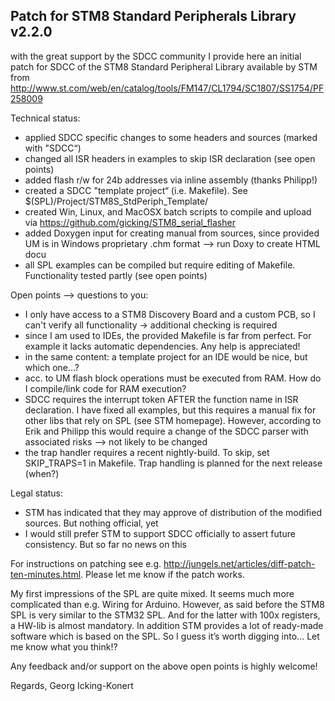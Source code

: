 Patch for STM8 Standard Peripherals Library v2.2.0
--------------------------------------------------

with the great support by the SDCC community I provide here an initial patch for SDCC of the STM8 Standard Peripheral Library available by STM from http://www.st.com/web/en/catalog/tools/FM147/CL1794/SC1807/SS1754/PF258009

Technical status:
  - applied SDCC specific changes to some headers and sources (marked with "SDCC“)
  - changed all ISR headers in examples to skip ISR declaration (see open points)
  - added flash r/w for 24b addresses via inline assembly (thanks Philipp!)
  - created a SDCC "template project“ (i.e. Makefile). See $(SPL)/Project/STM8S_StdPeriph_Template/
  - created Win, Linux, and MacOSX batch scripts to compile and upload via https://github.com/gicking/STM8_serial_flasher 
  - added Doxygen input for creating manual from sources, since provided UM is in Windows proprietary .chm format —> run Doxy to create HTML docu
  - all SPL examples can be compiled but require editing of Makefile. Functionality tested partly (see open points)

Open points —> questions to you:
  - I only have access to a STM8 Discovery Board and a custom PCB, so I can't verify all functionality -> additional checking is required
  - since I am used to IDEs, the provided Makefile is far from perfect. For example it lacks automatic dependencies. Any help is appreciated!
  - in the same content: a template project for an IDE would be nice, but which one…?
  - acc. to UM flash block operations must be executed from RAM. How do I compile/link code for RAM execution?
  - SDCC requires the interrupt token AFTER the function name in ISR declaration. I have fixed all examples, but this requires a manual fix for other libs that rely on SPL (see STM homepage). However, according to Erik and Philipp this would require a change of the SDCC parser with associated risks --> not likely to be changed
  - the trap handler requires a recent nightly-build. To skip, set SKIP_TRAPS=1 in Makefile. Trap handling is planned for the next release (when?)

Legal status:
  - STM has indicated that they may approve of distribution of the modified sources. But nothing official, yet
  - I would still prefer STM to support SDCC officially to assert future consistency. But so far no news on this

For instructions on patching see e.g. http://jungels.net/articles/diff-patch-ten-minutes.html. Please let me know if the patch works.

My first impressions of the SPL are quite mixed. It seems much more complicated than e.g. Wiring for Arduino. However, as said before the STM8 SPL is very similar to the STM32 SPL. And for the latter with 100x registers, a HW-lib is almost mandatory. In addition STM provides a lot of ready-made software which is based on the SPL. So I guess it’s worth digging into… Let me know what you think!?

Any feedback and/or support on the above open points is highly welcome! 

Regards,
Georg Icking-Konert
